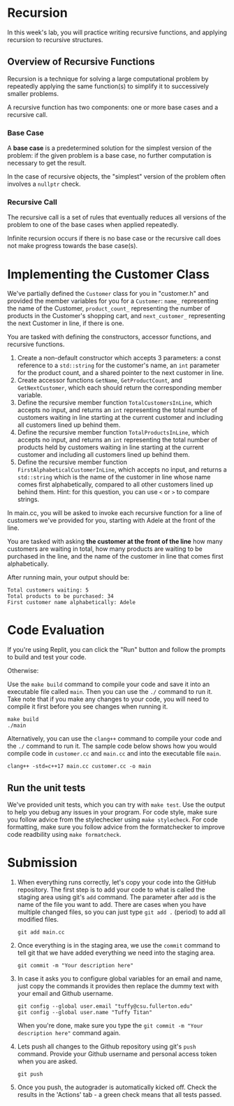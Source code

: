 # Recursion
In this week's lab, you will practice writing recursive functions, and applying recursion to recursive structures.

## Overview of Recursive Functions

Recursion is a technique for solving a large computational problem by repeatedly applying the same function(s) to simplify it to successively smaller problems. 

A recursive function has two components: one or more base cases and a recursive call.

### Base Case
A **base case** is a predetermined solution for the simplest version of the problem: if the given problem is a base case, no further computation is necessary to get the result.

In the case of recursive objects, the "simplest" version of the problem often involves a `nullptr` check.

### Recursive Call
The recursive call is a set of rules that eventually reduces all versions of the problem to one of the base cases when applied repeatedly.

Infinite recursion occurs if there is no base case or the recursive call does not make progress towards the base case(s).

# Implementing the Customer Class
We've partially defined the `Customer` class for you in "customer.h" and provided the member variables for you for a `Customer`: `name_` representing the name of the Customer, `product_count_` representing the number of products in the Customer's shopping cart, and `next_customer_` representing the next Customer in line, if there is one.

You are tasked with defining the constructors, accessor functions, and recursive functions.
1. Create a non-default constructor which accepts 3 parameters: a const reference to a `std::string` for the customer's name, an `int` parameter for the product count, and a shared pointer to the next customer in line.
2. Create accessor functions `GetName`, `GetProductCount`, and `GetNextCustomer`, which each should return the corresponding member variable.
3. Define the recursive member function `TotalCustomersInLine`, which accepts no input, and returns an `int` representing the total number of customers waiting in line starting at the current customer and including all customers lined up behind them.
4. Define the recursive member function `TotalProductsInLine`, which accepts no input, and returns an `int` representing the total number of products held by customers waiting in line starting at the current customer and including all customers lined up behind them.
5. Define the recursive member function `FirstAlphabeticalCustomerInLine`, which accepts no input, and returns a `std::string` which is the name of the customer in line whose name comes first alphabetically, compared to all other customers lined up behind them. Hint: for this question, you can use `<` or `>` to compare strings.

In main.cc, you will be asked to invoke each recursive function for a line of customers we've provided for you, starting with Adele at the front of the line.

You are tasked with asking **the customer at the front of the line** how many customers are waiting in total, how many products are waiting to be purchased in the line, and the name of the customer in line that comes first alphabetically.

After running main, your output should be:
```
Total customers waiting: 5
Total products to be purchased: 34
First customer name alphabetically: Adele
```

# Code Evaluation

If you're using Replit, you can click the "Run" button and follow the prompts to build and test your code.

Otherwise:

Use the `make build` command to compile your code and save it into an executable file called `main`.
Then you can use the `./` command to run it. Take note that if you make any changes to your code, you will need to compile it first before you see changes when running it.

```
make build
./main
```

Alternatively, you can use the `clang++` command to compile your code and the `./` command to run it. 
The sample code below shows how you would compile code in `customer.cc` and `main.cc` and into the executable file `main`. 

```
clang++ -std=c++17 main.cc customer.cc -o main
```


## Run the unit tests

We've provided unit tests, which you can try with ``make test``. Use the output to help you debug any issues in your program.
For code style, make sure you follow advice from the stylechecker using ``make stylecheck``.
For code formatting, make sure you follow advice from the formatchecker to improve code readbility using ``make formatcheck``.

# Submission
1. When everything runs correctly,  let's copy your code into the GitHub repository. The first step is to add your code to what is called the staging area using git's `add` command. The parameter after `add` is the name of the file you want to add. There are cases when you have multiple changed files, so you can just type `git add .` (period) to add all modified files.

    ```
    git add main.cc
    ```
1. Once everything is in the staging area, we use the `commit` command to tell git that we have added everything we need into the staging area.

    ```
    git commit -m "Your description here"
    ```
1. In case it asks you  to configure global variables for an email and name, just copy the commands it provides then replace the dummy text with your email and Github username.

    ```
    git config --global user.email "tuffy@csu.fullerton.edu"
    git config --global user.name "Tuffy Titan"
    ```
    When you're done, make sure you type the `git commit -m "Your description here"` command again.    
1. Lets push all changes to the Github repository using git's `push` command. Provide your Github username and personal access token when you are asked.

    ```
    git push
    ```
1. Once you push, the autograder is automatically kicked off. Check the results in the 'Actions' tab - a green check means that all tests passed.
